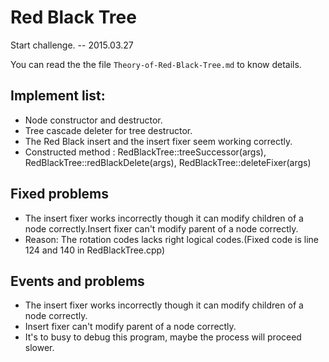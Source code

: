 # Red Black Tree

Start challenge. -- 2015.03.27

You can read the the file `Theory-of-Red-Black-Tree.md` to know details.

## Implement list:
+ Node constructor and destructor.
+ Tree cascade deleter for tree destructor.
+ The Red Black insert and the insert fixer seem working correctly.
+ Constructed method : RedBlackTree::treeSuccessor(args),  RedBlackTree::redBlackDelete(args),  RedBlackTree::deleteFixer(args)

## Fixed problems
+ The insert fixer works incorrectly though it can modify children of a node correctly.Insert fixer can't modify parent of a node correctly.
+ Reason: The rotation codes lacks right logical codes.(Fixed code is line 124 and 140 in RedBlackTree.cpp)

## Events and problems
+ The insert fixer works incorrectly though it can modify children of a node correctly.
+ Insert fixer can't modify parent of a node correctly.
+ It's to busy to debug this program, maybe the process will proceed slower.
